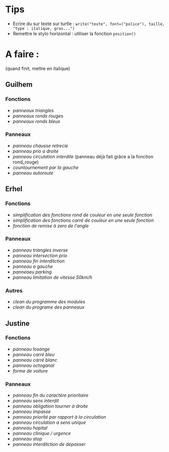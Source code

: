 # Tips
- Ecrire du  sur texte sur turtle : `write("texte", font=("police"), taille, "type : italique, gras...")`
- Remettre le stylo horizontal : utiliser la fonction `position()`

# A faire :
(quand finit, mettre en italique)

## Guilhem
### Fonctions
- _panneaux triangles_
- _panneaux ronds rouges_
- _panneaux ronds bleus_

### Panneaux
- _panneau chausse retrecie_
- _panneau prio a droite_
- _panneau circulation interdite_ (panneau déjà fait grâce a la fonction rond_rouge)
- _countournement par la gauche_
- _panneau autoroute_


## Erhel
### Fonctions
- _simplification des fonctions rond de couleur en une seule fonction_
- _simplification des fonctions carré de couleur en une seule fonction_
- _fonction de remise à zero de l'angle_

### Panneaux
- _panneau triangles inverse_
- _panneau intersection prio_
- _panneau fin interditction_
- _panneau a gauche_
- _panneaeu parking_
- _panneau limitation de vitesse 50km/h_

### Autres
- _clean du programme des modules_
- _clean du programe des panneaux_


## Justine

### Fonctions
- _panneau losange_
- _panneau carré bleu_
- _panneau carré blanc_
- _panneau octoganal_
- _forme de voiture_

### Panneaux
- _panneau fin du caractère prioritaire_
- _panneau sens interdit_
- _panneau obligation tourner à droite_
- _panneau impasse_ 
- _panneau priorité par rapport à la circulation_
- _panneau circulation a sens unique_ 
- _panneau hopital_
- _panneau clinique / urgence_
- _panneau stop_
- _panneau interditction de dépasser_

